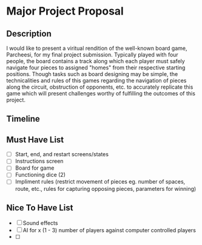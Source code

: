 # Major Project Proposal 

## Description 
I would like to present a viritual rendition of the well-known board game, Parcheesi, for my final project submission. Typically played with four people, the board contains a track along which each player must safely navigate four pieces to assigned "homes" from their respective starting positions. Though tasks such as board designing may be simple, the technicalities and rules of this games regarding the navigation of pieces along the circuit, obstruction of opponents, etc. to accurately replicate this game which will present challenges worthy of fulfilling the outcomes of this project. 

## Timeline


## Must Have List
- [ ] Start, end, and restart screens/states
- [ ] Instructions screen 
- [ ] Board for game
- [ ] Functioning dice (2) 
- [ ] Impliment rules (restrict movement of pieces eg. number of spaces, route, etc., rules for capturing opposing pieces, parameters for winning) 

## Nice To Have List
- [ ] Sound effects 
- [ ] AI for x (1 - 3) number of players against computer controlled players 
- [ ] 

